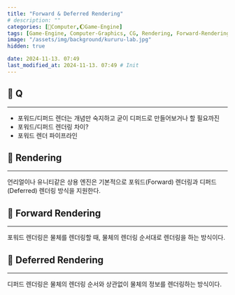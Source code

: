 ```yaml
---
title: "Forward & Deferred Rendering"
# description: ""
categories: [💫Computer,🌔Game-Engine]
tags: [Game-Engine, Computer-Graphics, CG, Rendering, Forward-Rendering, Deferred-Rendering]
image: "/assets/img/background/kururu-lab.jpg"
hidden: true

date: 2024-11-13. 07:49
last_modified_at: 2024-11-13. 07:49 # Init
---
```


## 💫 Q

---

- 포워드/디퍼드 렌더는 개념만 숙지하고 굳이 디퍼드로 만들어보거나 할 필요까진
- 포워드/디퍼드 렌더링 차이?
- 포워드 렌더 파이프라인

## 💫 Rendering

---

언리얼이나 유니티같은 상용 엔진은 기본적으로 포워드(Forward) 렌더링과 디퍼드 (Deferred) 렌더링 방식을 지원한다.  

## 💫 Forward Rendering

---

포워드 렌더링은 물체를 렌더링할 때, 물체의 렌더링 순서대로 렌더링을 하는 방식이다.  

## 💫 Deferred Rendering

---

디퍼드 렌더링은 물체의 렌더링 순서와 상관없이 물체의 정보를 렌더링하는 방식이다.  
